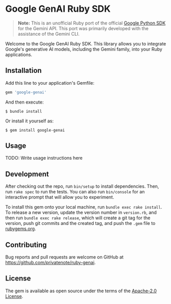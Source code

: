 # Google GenAI Ruby SDK

> **Note:** This is an unofficial Ruby port of the official [Google Python SDK](https://github.com/googleapis/python-genai) for the Gemini API. This port was primarily developed with the assistance of the Gemini CLI.

Welcome to the Google GenAI Ruby SDK. This library allows you to integrate Google's generative AI models, including the Gemini family, into your Ruby applications.

## Installation

Add this line to your application's Gemfile:

```ruby
gem 'google-genai'
```

And then execute:

    $ bundle install

Or install it yourself as:

    $ gem install google-genai

## Usage

TODO: Write usage instructions here

## Development

After checking out the repo, run `bin/setup` to install dependencies. Then, run `rake spec` to run the tests. You can also run `bin/console` for an interactive prompt that will allow you to experiment.

To install this gem onto your local machine, run `bundle exec rake install`. To release a new version, update the version number in `version.rb`, and then run `bundle exec rake release`, which will create a git tag for the version, push git commits and the created tag, and push the `.gem` file to [rubygems.org](https://rubygems.org).

## Contributing

Bug reports and pull requests are welcome on GitHub at https://github.com/privatenote/ruby-genai.

## License

The gem is available as open source under the terms of the [Apache-2.0 License](https://www.apache.org/licenses/LICENSE-2.0).

